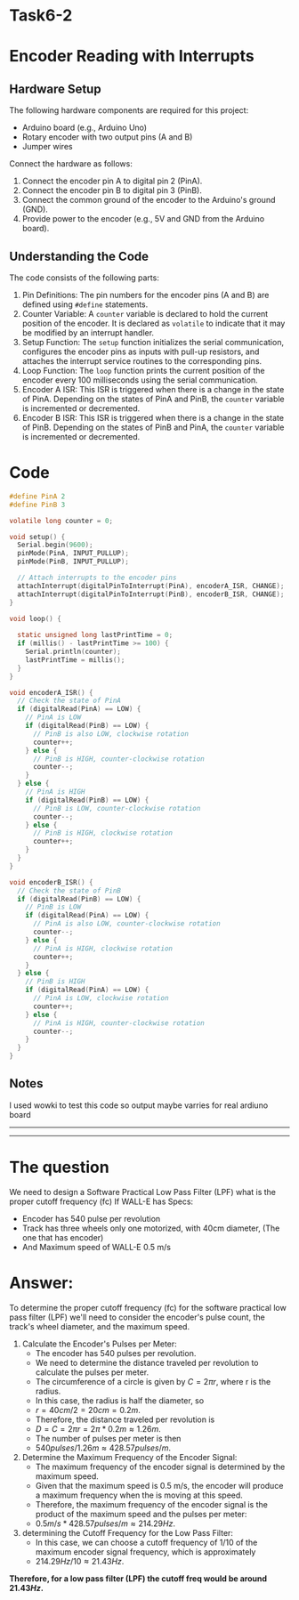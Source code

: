 # Task6-2

# Encoder Reading with Interrupts

## Hardware Setup

The following hardware components are required for this project:

- Arduino board (e.g., Arduino Uno)
- Rotary encoder with two output pins (A and B)
- Jumper wires

Connect the hardware as follows:

1. Connect the encoder pin A to digital pin 2 (PinA).
2. Connect the encoder pin B to digital pin 3 (PinB).
3. Connect the common ground of the encoder to the Arduino's ground (GND).
4. Provide power to the encoder (e.g., 5V and GND from the Arduino board).

## Understanding the Code

The code consists of the following parts:

1. Pin Definitions: The pin numbers for the encoder pins (A and B) are defined using `#define` statements.
2. Counter Variable: A `counter` variable is declared to hold the current position of the encoder. It is declared as `volatile` to indicate that it may be modified by an interrupt handler.
3. Setup Function: The `setup` function initializes the serial communication, configures the encoder pins as inputs with pull-up resistors, and attaches the interrupt service routines to the corresponding pins.
4. Loop Function: The `loop` function prints the current position of the encoder every 100 milliseconds using the serial communication.
5. Encoder A ISR: This ISR is triggered when there is a change in the state of PinA. Depending on the states of PinA and PinB, the `counter` variable is incremented or decremented.
6. Encoder B ISR: This ISR is triggered when there is a change in the state of PinB. Depending on the states of PinB and PinA, the `counter` variable is incremented or decremented.

# Code

```c
#define PinA 2
#define PinB 3

volatile long counter = 0;

void setup() {
  Serial.begin(9600);
  pinMode(PinA, INPUT_PULLUP);
  pinMode(PinB, INPUT_PULLUP);

  // Attach interrupts to the encoder pins
  attachInterrupt(digitalPinToInterrupt(PinA), encoderA_ISR, CHANGE);
  attachInterrupt(digitalPinToInterrupt(PinB), encoderB_ISR, CHANGE);
}

void loop() {
 
  static unsigned long lastPrintTime = 0;
  if (millis() - lastPrintTime >= 100) {
    Serial.println(counter);
    lastPrintTime = millis();
  }
}

void encoderA_ISR() {
  // Check the state of PinA
  if (digitalRead(PinA) == LOW) {
    // PinA is LOW
    if (digitalRead(PinB) == LOW) {
      // PinB is also LOW, clockwise rotation
      counter++;
    } else {
      // PinB is HIGH, counter-clockwise rotation
      counter--;
    }
  } else {
    // PinA is HIGH
    if (digitalRead(PinB) == LOW) {
      // PinB is LOW, counter-clockwise rotation
      counter--;
    } else {
      // PinB is HIGH, clockwise rotation
      counter++;
    }
  }
}

void encoderB_ISR() {
  // Check the state of PinB
  if (digitalRead(PinB) == LOW) {
    // PinB is LOW
    if (digitalRead(PinA) == LOW) {
      // PinA is also LOW, counter-clockwise rotation
      counter--;
    } else {
      // PinA is HIGH, clockwise rotation
      counter++;
    }
  } else {
    // PinB is HIGH
    if (digitalRead(PinA) == LOW) {
      // PinA is LOW, clockwise rotation
      counter++;
    } else {
      // PinA is HIGH, counter-clockwise rotation
      counter--;
    }
  }
}
```

## Notes

I used wowki to test this code so output maybe varries for real ardiuno board

---

---

# The question

We need to design a Software Practical Low Pass Filter (LPF) what is the proper cutoff frequency (fc) If WALL-E has Specs:

 

- Encoder has 540 pulse per revolution
- Track has three wheels only one motorized, with 40cm diameter, (The one that has encoder)
- And Maximum speed of WALL-E 0.5 m/s

# Answer:

To determine the proper cutoff frequency (fc) for the software practical low pass filter (LPF)  we'll need to consider the encoder's pulse count, the track's wheel diameter, and the maximum speed.

1. Calculate the Encoder's Pulses per Meter:
    - The encoder has 540 pulses per revolution.
    - We need to determine the distance traveled per revolution to calculate the pulses per meter.
    - The circumference of a circle is given by  $C = 2πr$, where r is the radius.
    - In this case, the radius is half the diameter, so
    - $r = 40 cm/2 = 20 cm = 0.2 m$.
    - Therefore, the distance traveled per revolution is
    - $D = C = 2πr = 2π * 0.2 m ≈ 1.26 m.$
    - The number of pulses per meter is then
    - $540 pulses / 1.26 m ≈ 428.57 pulses/m.$
2. Determine the Maximum Frequency of the Encoder Signal:
    - The maximum frequency of the encoder signal is determined by the maximum speed.
    - Given that the maximum speed is 0.5 m/s, the encoder will produce a maximum frequency when the is moving at this speed.
    - Therefore, the maximum frequency of the encoder signal is the product of the maximum speed and the pulses per meter:
    - $0.5 m/s * 428.57 pulses/m ≈ 214.29 Hz$.
3. determining the Cutoff Frequency for the Low Pass Filter:
    - In this case, we can choose a cutoff frequency of 1/10 of the maximum encoder signal frequency, which is approximately
    - $214.29 Hz / 10 ≈ 21.43 Hz.$

**Therefore, for a low pass filter (LPF) the cutoff freq would be around $21.43 Hz.$**